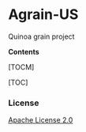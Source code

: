 # Agrain-US
Quinoa grain project

**Contents**

[TOCM]

[TOC]

### License
[Apache License 2.0](https://choosealicense.com/licenses/apache-2.0/)
